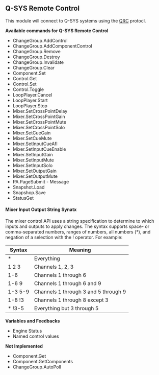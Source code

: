 ## Q-SYS Remote Control

This module will connect to Q-SYS systems using the [QRC](https://q-syshelp.qsc.com/#External_Control_APIs/QRC/QRC_Overview.htm) protocl.

**Available commands for Q-SYS Remote Control**

- ChangeGroup.AddControl
- ChangeGroup.AddComponentControl
- ChangeGroup.Remove
- ChangeGroup.Destroy
- ChangeGroup.Invalidate
- ChangeGroup.Clear
- Component.Set
- Control.Get
- Control.Set
- Control.Toggle
- LoopPlayer.Cancel
- LoopPlayer.Start
- LoopPlayer.Stop
- Mixer.SetCrossPointDelay
- Mixer.SetCrossPointGain
- Mixer.SetCrossPointMute
- Mixer.SetCrossPointSolo
- Mixer.SetCueGain
- Mixer.SetCueMute
- Mixer.SetInputCueAfl
- Mixer.SetInputCueEnable
- Mixer.SetInputGain
- Mixer.SetInputMute
- Mixer.SetInputSolo
- Mixer.SetOutputGain
- Mixer.SetOutputMute
- PA.PageSubmit - Message
- Snapshot.Load
- Snapshop.Save
- StatusGet

#### Mixer Input Output String Synatx

The mixer control API uses a string specification to determine to which inputs and outputs to apply changes. The syntax supports space- or comma-separated numbers, ranges of numbers, all numbers (*), and negation of a selection with the ! operator. For example:

| Syntax     | Meaning                              |
| ---------- | ------------------------------------ |
| *          | Everything                           |
| 1 2 3      | Channels 1, 2, 3                     |
| 1-6        | Channels 1 through 6                 |
| 1-6 9      | Channels 1 through 6 and 9           |
| 1-3 5-9    | Channels 1 through 3 and 5 through 9 |
| 1-8 !3     | Channels 1 through 8 except 3        |
| * !3-5     | Everything but 3 through 5           |


**Variables and Feedbacks**

- Engine Status
- Named control values

**Not Implemented**

- Component.Get
- Component.GetComponents
- ChangeGroup.AutoPoll
